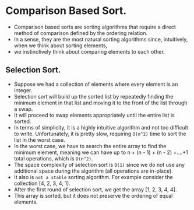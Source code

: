 # Comparison Based Sort.
- Comparison based sorts are sorting algorithms that require a direct method of comparison defined by the ordering relation.
- In a sense, they are the most natural sorting algorithms since, intuitively, when we think about sorting elements,
- we instinctively think about comparing elements to each other.

##  Selection Sort.
- Suppose we had a collection of elements where every element is an integer.
- Selection sort will build up the sorted list by repeatedly finding the minimum element in that list and moving it to the front of the list through a swap.
- It will proceed to swap elements appropriately until the entire list is sorted.
- In terms of simplicity, it is a highly intuitive algorithm and not too difficult to write. Unfortunately, it is pretty slow, requiring `O(n^2)` time to sort the list in the worst case.
- In the worst case, we have to search the entire array to find the minimum element, meaning we can have up to n + (n - 1) + (n - 2) +....+1 total operations, which is `O(n^2)`.
- The space complexity of selection sort is `O(1)` since we do not use any additional space during the algorithm (all operations are in-place).
- It also is `not a stable` sorting algorithm. For example consider the collection [4, 2, 3, 4, 1].
- After the first round of selection sort, we get the array [1, 2, 3, 4, 4].
- This array is sorted, but it does not preserve the ordering of equal elements.

